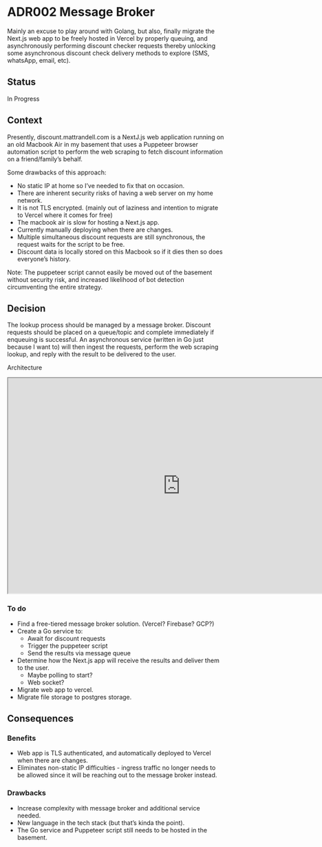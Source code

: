 # ADR002 Message Broker
Mainly an excuse to play around with Golang, but also, finally migrate the Next.js web app to be freely hosted in Vercel by properly queuing, and asynchronously performing discount checker requests thereby unlocking some asynchronous discount check delivery methods to explore (SMS, whatsApp, email, etc).

## Status
In Progress

## Context
Presently, discount.mattrandell.com is a NextJ.js web application running on an old Macbook Air in my basement that uses a Puppeteer browser automation script to perform the web scraping to fetch discount information on a friend/family’s behalf. 

Some drawbacks of this approach:
* No static IP at home so I’ve needed to fix that on occasion.
* There are inherent security risks of having a web server on my home network.
* It is not TLS encrypted. (mainly out of laziness and intention to migrate to Vercel where it comes for free)
* The macbook air is slow for hosting a Next.js app.
* Currently manually deploying when there are changes.
* Multiple simultaneous discount requests are still synchronous, the request waits for the script to be free.
* Discount data is locally stored on this Macbook so if it dies then so does everyone’s history.

Note: The puppeteer script cannot easily be moved out of the basement without security risk, and increased likelihood of bot detection circumventing the entire strategy.

## Decision

The lookup process should be managed by a message broker. Discount requests should be placed on a queue/topic and complete immediately if enqueuing is successful. An asynchronous service (written in Go just because I want to) will then ingest the requests, perform the web scraping lookup, and reply with the result to be delivered to the user.

Architecture

<iframe src="https://viewer.diagrams.net/?tags=%7B%7D&highlight=0000ff&edit=_blank&layers=1&nav=1&title=Message%20Broker%20Architecture.drawio#R7Vpbc9o4FP41zKQPYWzL5vLIJUk7k2Tpsp3dPgpbMUply5XlYPrrK9nyVUDYlgBh%2BsJIR%2FfvOxcd4Q6YBOkdg9HygXqIdCzDSztg2rGsoWOLXylY54Ke6eQCn2EvF5mVYI5%2FICU0lDTBHoobHTmlhOOoKXRpGCKXN2SQMbpqdnuipLlqBH2kCeYuJLr0X%2BzxZS4dOEYl%2F4iwvyxWNg3VEsCisxLES%2BjRVU0EbjpgwijleSlIJ4hI7Apc8nG3W1rLjTEU8n0G4M%2BzdPX4z%2FPdXzZkgUPs2f3qupjmBZJEnfgjDZCQzBF7QUxtna8LPISMYwHPPVwgMqMx5piGoonTqAPGReuIYF9KF5RzGoiGJQ%2BIqJuiKHCI5GRB6kuN6S5gjN0uy8gbP2FCJpRQJuCZhjREcgBn9FuJfjZFribiwGCMQy8HwKkPr0YvKcM%2FaMhhsT5p7dwVw8VBwRiqTZcCBY04E0q3gm6WVAoTQAI7ztaiixpg9RX7Sv3NQnFWlTLZhcosa4o0VDKo9Ncvp64oFgXF8v9gXCd8Qmji%2FSH6sESX9deILv3DwZm2NKY1kpEnnJ2qUsaX1KchJDeVdMxoInCXy0gOqj73VOpBhvMz4nytPDdMOG1qQb6mXGg3smJfNGEu2nEgFUo4ZD7iO%2FoNNzPFEIEcvzT3cXDUgYb63%2Bh7gmK%2BEfzMupqAadrZtrUAe17ODRL2ARfZfJKdiOKQZ%2Bdxxh1nukuxVbhUg6sgVadlu1JttYJro2s5zrBpCXltb%2FTV5DN5mFoX%2BvQUI67RU%2B7h1xmzNcZuGUahcIm3tzDAZK0xV3i2JCAjl9M6SW13WTrGNou5H63xThNOcIgm5UXGOIxnMu2mZwJD3TOBDY6p92YRaHgKPyTQYuv%2F1Pis8lVWuk5Rnab1xum6wcBB%2FNdwT%2F9l9k7pwApXULOHzwkSRatHZOT28Iso%2BrJYera8RSxXa7wMf2duCSY1h2cBp3nHO3eHB%2FqnNcDK5r7W2y7IALOhI8bgutZBqavOuNIl0G%2Fqkd1vJXSt%2Fs7Q2NVfFPIdHFZ3BhvuNy6SoCgvsGCVe4gTkp%2F4%2FTuC3Gh2OQKzZwze180HnDgSn70jAFuuVseJxLYeiefitilfZ0rTMuQSlvEllm81xhRyeCHmtjvuGt1%2Br2Fr179pbGlzmiKU280J3s4UhxrVUxy7wtTk5r58KokezT5tuIhdPaKUd5%2BlPoyi6MOeF7LVEnM0j2BmKisGWwnJ5oxlK9X7ZyTAbAa6TRmJaR01JdHfSmZJFCGOMrOauwxHXA9wV4%2FUQznscdblw%2FlgbLQeHnvOqTHuaRg%2FoDiW7%2B%2BWMZYvf%2FprczPWvILlAVBzwOu58nFRs8A5hWjjeCG6uD2de7asa%2FU9jjkKO%2FLPJrbpUpzlzBdyK87Vc3d6PGhGavB7gfrtQ7Fln9TkzM6p3qf2NznrpCbn6MEaMWFswVZruxBjs3cam8xAQdPWzv4pyhq8J1tDKeblMFGujRK1apCsvOuQ%2BEvvV32zdeUcOnWVebW%2FbR3h%2FcrSE63WK3blPCY0iIjIAS7EewxeC9Xn7y30NK0kz3iAocglNty4ru5oJ%2F%2BeBbvofDK0dq5x%2BgwN6N%2BGzGjMfaGt34mG27Fzs%2FargfWGuZmoVh9m5dpbfd0Gbn4C" width="800" height="500"></iframe>

### To do

* Find a free-tiered message broker solution. (Vercel? Firebase? GCP?)
* Create a Go service to:
    * Await for discount requests
    * Trigger the puppeteer script
    * Send the results via message queue
* Determine how the Next.js app will receive the results and deliver them to the user.
    * Maybe polling to start?
    * Web socket?
* Migrate web app to vercel.
* Migrate file storage to postgres storage.

## Consequences

### Benefits
* Web app is TLS authenticated, and automatically deployed to Vercel when there are changes.
* Eliminates non-static IP difficulties - ingress traffic no longer needs to be allowed since it will be reaching out to the message broker instead.

### Drawbacks
* Increase complexity with message broker  and additional service needed.
* New language in the tech stack (but that’s kinda the point).
* The Go service and Puppeteer script still needs to be hosted in the basement.